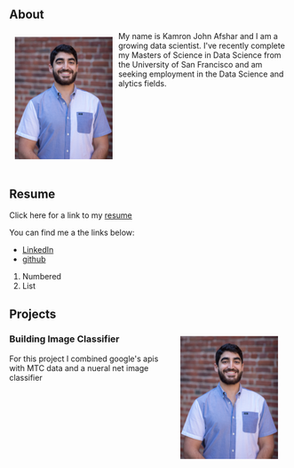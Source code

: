 ## About
<img align="left" src="/images/kjafshar_photo.jpg" width="35%" style="padding: 10px 10px 20px 10px"/>
My name is Kamron John Afshar and I am a growing data scientist. I've recently complete my Masters of Science in Data Science from the University of San Francisco and am seeking employment in the Data Science and alytics fields.


<div style="clear:both;"></div>












## Resume

Click here for a link to my [resume](http://docs.google.com/document/d/1aUw-Ui0MzIUnfyqpYezpSOLHpyp3JgxuV7ZBIVrVvuA/edit?usp=sharing)

You can find me a the links below:
- [LinkedIn](https://www.linkedin.com/in/kamron-afshar-b8108490/)
- [github](https://github.com/kjafshar)

1. Numbered
2. List


## Projects

<img align="right" src="/images/kjafshar_photo.jpg" width="35%" style="padding: 10px 20px 10px 10px"/>

### Building Image Classifier

For this project I combined google's apis with MTC data and a nueral net image classifier


